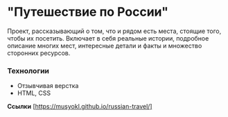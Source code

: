 # "Путешествие по России"
Проект, рассказывающий о том, что и рядом есть места, стоящие того, чтобы их посетить. Включает в себя реальные истории, подробное описание многих мест, интересные детали и факты и множество сторонних ресурсов.

### Технологии
* Отзывчивая верстка
* HTML, CSS

**Ссылки**
[https://musyokl.github.io/russian-travel/]
